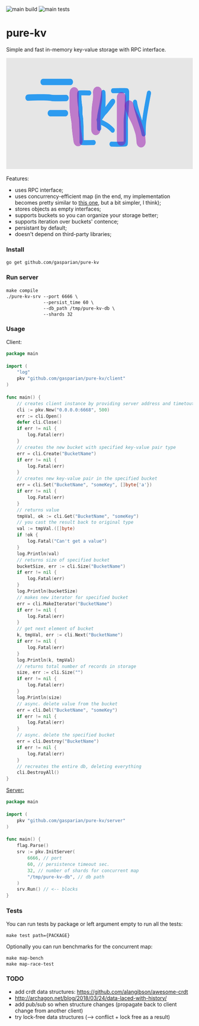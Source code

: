 ![main build](https://github.com/gasparian/pure-kv/actions/workflows/build.yml/badge.svg?branch=main)
![main tests](https://github.com/gasparian/pure-kv/actions/workflows/test.yml/badge.svg?branch=main)

# pure-kv  
Simple and fast in-memory key-value storage with RPC interface.  

<p align="center"> <img src="https://github.com/gasparian/pure-kv/blob/main/pics/logo.jpg" height=300/> </p>  

Features:  
 * uses RPC interface;  
 * uses concurrency-efficient map (in the end, my implementation becomes pretty similar to [this one](https://github.com/orcaman/concurrent-map), but a bit simpler, I think);  
 * stores objects as empty interfaces;  
 * supports buckets so you can organize your storage better;  
 * supports iteration over buckets' contence;  
 * persistant by default;  
 * doesn't depend on third-party libraries;  

### Install  
```
go get github.com/gasparian/pure-kv
```  

### Run server  
```
make compile
./pure-kv-srv --port 6666 \
              --persist_time 60 \
              --db_path /tmp/pure-kv-db \
              --shards 32
```  

### Usage  

Client:  
```go
package main

import (
    "log"
    pkv "github.com/gasparian/pure-kv/client"
)

func main() {
    // creates client instance by providing server address and timetout in ms. 
    cli := pkv.New("0.0.0.0:6668", 500)
    err := cli.Open()
    defer cli.Close() 
    if err != nil {
        log.Fatal(err)
    }
    // creates the new bucket with specified key-value pair type
    err = cli.Create("BucketName") 
    if err != nil {
        log.Fatal(err)
    }
    // creates new key-value pair in the specified bucket
    err = cli.Set("BucketName", "someKey", []byte{'a'}) 
    if err != nil {
        log.Fatal(err)
    }
    // returns value
    tmpVal, ok := cli.Get("BucketName", "someKey") 
    // you cast the result back to original type
    val := tmpVal.([]byte) 
    if !ok {
        log.Fatal("Can't get a value")
    }    
    log.Println(val)
    // returns size of specified bucket
    bucketSize, err := cli.Size("BucketName") 
    if err != nil {
        log.Fatal(err)
    }
    log.Println(bucketSize)
    // makes new iterator for specified bucket
    err = cli.MakeIterator("BucketName")
    if err != nil {
        log.Fatal(err)
    }
    // get next element of bucket
    k, tmpVal, err := cli.Next("BucketName") 
    if err != nil {
        log.Fatal(err)
    }
    log.Println(k, tmpVal)
    // returns total number of records in storage
    size, err := cli.Size("")
    if err != nil {
        log.Fatal(err)
    }
    log.Println(size)
    // async. delete value from the bucket
    err = cli.Del("BucketName", "someKey") 
    if err != nil {
        log.Fatal(err)
    }
    // async. delete the specified bucket
    err = cli.Destroy("BucketName") 
    if err != nil {
        log.Fatal(err)
    }
    // recreates the entire db, deleting everything
    cli.DestroyAll() 
}
```  

[Server:](https://github.com/gasparian/pure-kv/blob/main/main.go)  
```go
package main

import (
    pkv "github.com/gasparian/pure-kv/server"
)

func main() {
    flag.Parse()
    srv := pkv.InitServer(
        6666, // port
        60, // persistence timeout sec.
        32, // number of shards for concurrent map
        "/tmp/pure-kv-db", // db path
    )
    srv.Run() // <-- blocks
}
```  

### Tests  

You can run tests by package or left argument empty to run all the tests:  
```
make test path={PACKAGE}
```  

Optionally you can run benchmarks for the concurrent map:  
```
make map-bench
make map-race-test
```  

### TODO  
 - add crdt data structures: https://github.com/alangibson/awesome-crdt  
 - http://archagon.net/blog/2018/03/24/data-laced-with-history/  
 - add pub/sub so when structure changes (propagate back to client change from another client)  
 - try lock-free data structures (--> conflict + lock free as a result)

